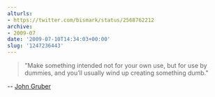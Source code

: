 ```yaml
---
alturls:
- https://twitter.com/bismark/status/2568762212
archive:
- 2009-07
date: '2009-07-10T14:34:03+00:00'
slug: '1247236443'
---
```


> "Make something intended not for your own use, but for use by dummies, and you’ll usually wind up creating something dumb."

-- [John Gruber](https://daringfireball.net/2009/07/chrome_os_context)

